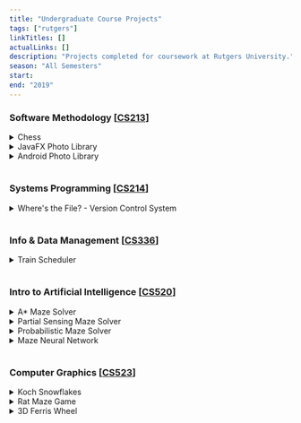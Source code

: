 ```yaml
---
title: "Undergraduate Course Projects"
tags: ["rutgers"]
linkTitles: []
actualLinks: []
description: "Projects completed for coursework at Rutgers University."
season: "All Semesters"
start: 
end: "2019"
--- 
```


### Software Methodology [<a href="https://www.cs.rutgers.edu/academics/undergraduate/course-synopses/course-details/01-198-213-software-methodology">CS213</a>]

<details>
  <summary>Chess</summary>
  This command-line program, built in Java, establishes a manual 2-player game of chess. It detects illegal moves, supports special moves like en passant, castling, and pawn promotion, and ends once a checkmate occurs.
  
  <p><div style="text-align:center"><img alt="A printed command-line representation of a chess game. A checkered, 2D grid represents the board and pieces (for example, wp represents a white pawn, bR represents a black rook, etc.). The picture depicts black moving a pawn from location h7 to h6. White then attempts to move a pawn from d2 to e3, but the program informs the user that the move is illegal." src="../../../../images/chess.png" width="70%"/></div></p>

</details>

<details>
  <summary>JavaFX Photo Library</summary>
  This photo library, built using Java, JavaFX, and XML, is an application that supports user authentication, image upload, and image organization via albums, search functions, tags, and date-times. 

  <p><div style="text-align:center"><img alt="A JavaFX GUI of an album and photo display. Taking up the entire left slide, the display is currently selecting a picture of Armin Arlert, the best character from Attack on Titan. The right side displays details (an arbitrary caption and date time), and the photo has no tags. Below the details, there is a scrolling panel with all the images currently in the album. The images are Mob from Mob Psycho 100, Armin, and Tsukishima Kei from Haikyuu!!. These characters are top-tier." src="../../../../images/album.png" width="70%"/></div></p>

</details>

<details>
  <summary>Android Photo Library</summary>
  This photo library, built using Java in Android Studio, is a phone app that supports user authentication, image upload, and image organization via albums, search functions, tags, and date-times. 

  <p><div style="text-align:center"><img alt="Two screenshots of an Android app. On both screens, we are on the 'Search Photos' page. The first screenshot has black search queries. The album itself contains three images below the search bars (one for location, one for people): the Eiffel Tower, Times Square, and the Great Wall. The second screenshot searches for 'new york', and the album is now filtered to just the Times Square image." src="../../../../images/android.png" width="70%"/></div></p>

</details>

#
### Systems Programming [<a href="https://www.cs.rutgers.edu/academics/undergraduate/course-synopses/course-details/01-198-214-systems-programming">CS214</a>] 
<details>
  <summary>Where's the File? - Version Control System</summary>
  Where's the File? (WTF) is a fully functional client-server version control system written in C. Through sockets, file I/O, and multithreading, it allows up to ten clients to interact with, push projects to, get projects from, and otherwise modify a repository in a remote server. While a local version of the repository exists on the client-side, the server maintains the version most recently pushed while keeping track of the project's history. WTF supports the following commands: configure, checkout, update, upgrade, commit, push, create, destroy, add, remove, currentVersion, history, and rollback. <a href="https://github.com/matthew-notaro/Systems-Programming/tree/master/AsstLast">View source here.</a>
</details>

#
### Info & Data Management [<a href="https://www.cs.rutgers.edu/academics/undergraduate/course-synopses/course-details/01-198-336-principles-of-information-and-data-management">CS336</a>]
<details>
  <summary>Train Scheduler</summary>
    Train Scheduler is a full-stack train booking web app that stores train routes and user data via efficient database schema. Users can search train routes stored in an AWS RDS database, create an account to create, modify, and delete reservations, and browse available schedules. The app also supports admin and employee configuration – employees can answer customer questions in a forum, and admins to view sales reports and customer employee information. It is hosted on an AWS EC2 instance through Apache Tomcat and leverages SQL and Java Servlet Pages to provide functionality to the user.

  <p><div style="text-align:center"><img alt="Two simple HTML tables displaying information about current and past train reservations. Both have the same columns: reservation number, total fare, passenger name, booking date time, departure date time, arrival date time, and travel time (cut off for current reservations)." src="../../../../images/train.png" width="70%"/></div></p>
</details>

#
### Intro to Artificial Intelligence [<a href="https://www.cs.rutgers.edu/academics/graduate/course-synopses/course-details/16-198-520-introduction-to-artificial-intelligence">CS520</a>]

<details>
  <summary>A* Maze Solver</summary>
    A Python agent is put into an NxN maze and attempts to reach the goal using a repeated A* algorithm with a Manhattan distance heuristic. <a href="https://github.com/SamanthaLLee/CS520/tree/main/proj1">View source here.</a>


  <p><div style="text-align:center"><img alt="A command-line representation of a maze. The user has specified that the maze be 5x5 in dimension and 30% filled with obstacles. The program solves the maze and prints out the maze with a solution path. The trajectory length is 11, the number of cells processed is 16, and the time to solve is 0.0064518 seconds." src="../../../../images/maze.png" width="70%"/></div></p>

</details>

<details>
  <summary>Partial Sensing Maze Solver</summary>
    A Python agent is put into an NxN and learns about its environment through logical inference. As it attempts to reach the goal using a repeated A* algorithm, it maintains a knowledge base that updates with new information every move, allowing the agent to make informed decisions. <a href="https://github.com/SamanthaLLee/CS520/tree/main/proj2">View source here.</a>

</details>

<details>
  <summary>Probabilistic Maze Solver</summary>
    A Python agent is put into an NxN maze where each available location has one of three terrains. The probability of the agent accurately detecting an unknown goal cell depends on the terrain type. The agent learns about its environment and uses probability to identify (1) the cell with the highest chance of containing the target and (2) the cell that gives the agent the highest chance of successfully finding the target. Using a repeated A* algorithm, the agent examines cells and updates probabilities until it finds the goal. <a href="https://github.com/SamanthaLLee/CS520/tree/main/proj3">View source here.</a>
</details>

<details>
  <summary>Maze Neural Network</summary>
    We built four TensorFlow neural networks in Python to mimic the original agent from the A* Maze Solver and the logical inference agent from the Partial Sensing Maze Solver. For each agent, we developed, trained, and, tested Keras models with full dense layers and convolutional neural networks. <a href="https://github.com/SamanthaLLee/CS520/tree/main/proj4">View source here.</a>

  </details>

#
### Computer Graphics [<a href="https://www.cs.rutgers.edu/academics/graduate/course-synopses/course-details/16-198-523-computer-graphics">CS523</a>]

<details>
  <summary>Koch Snowflakes</summary>
    This program generates 2D and 3D Koch Snowflakes (fractals) using Javascript and WebGL. <a href="https://koch-snowflakes.samanthallee.repl.co">View project here.</a>

  <p><div style="text-align:center"><img alt="" src="../../../../images/koch.png" width="70%"/></div></p>

</details>

<details>
  <summary>Rat Maze Game</summary>
    This program executes Prim's algorithm to generate a maze and allows the user to navigate and solve the maze with arrow keys. Made with Javascript and WebGL. <a href="https://rat-maze.samanthallee.repl.co">Play game here.</a>

  <p><div style="text-align:center"><img alt="" src="../../../../images/ratmaze.png" width="50%"/></div></p>

</details>

<details>
  <summary>3D Ferris Wheel</summary>
    This program displays a simple rotating ferris wheel in 3D.
  
  <p><div style="text-align:center"><img alt="" src="../../../../images/ferris.png" width="70%"/></div></p>

</details>